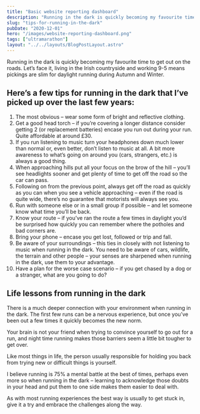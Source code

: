```yaml
---
title: "Basic website reporting dashboard"
description: "Running in the dark is quickly becoming my favourite time to get out on the roads. Here's a few tips to get you started."
slug: "tips-for-running-in-the-dark"
pubDate: "2020-12-01"
hero: "/images/website-reporting-dashboard.png"
tags: ["ultramarathon"]
layout: "../../layouts/BlogPostLayout.astro"
---
```


Running in the dark is quickly becoming my favourite time to get out on the roads. Let’s face it, living in the Irish countryside and working 9-5 means pickings are slim for daylight running during Autumn and Winter.

## Here’s a few tips for running in the dark that I’ve picked up over the last few years:

1. The most obvious – wear some form of bright and reflective clothing.
2. Get a good head torch – if you’re covering a longer distance consider getting 2 (or replacement batteries) encase you run out during your run. Quite affordable at around £30.
3. If you run listening to music turn your headphones down much lower than normal or, even better, don’t listen to music at all. A bit more awareness to what’s going on around you (cars, strangers, etc.) is always a good thing.
4. When approaching hills put all your focus on the brow of the hill – you’ll see headlights sooner and get plenty of time to get off the road so the car can pass.
5. Following on from the previous point, always get off the road as quickly as you can when you see a vehicle approaching – even if the road is quite wide, there’s no guarantee that motorists will always see you.
6. Run with someone else or in a small group if possible – and let someone know what time you’ll be back.
7. Know your route – if you’ve ran the route a few times in daylight you’d be surprised how quickly you can remember where the potholes and bad corners are.
8. Bring your phone – encase you get lost, followed or trip and fall.
9. Be aware of your surroundings – this ties in closely with not listening to music when running in the dark. You need to be aware of cars, wildlife, the terrain and other people – your senses are sharpened when running in the dark, use them to your advantage.
10. Have a plan for the worse case scenario – if you get chased by a dog or a stranger, what are you going to do?

## Life lessons from running in the dark

There is a much deeper connection with your environment when running in the dark. The first few runs can be a nervous experience, but once you’ve been out a few times it quickly becomes the new norm.

Your brain is not your friend when trying to convince yourself to go out for a run, and night time running makes those barriers seem a little bit tougher to get over.

Like most things in life, the person usually responsible for holding you back from trying new or difficult things is yourself.

I believe running is 75% a mental battle at the best of times, perhaps even more so when running in the dark – learning to acknowledge those doubts in your head and put them to one side makes them easier to deal with.

As with most running experiences the best way is usually to get stuck in, give it a try and embrace the challenges along the way.
